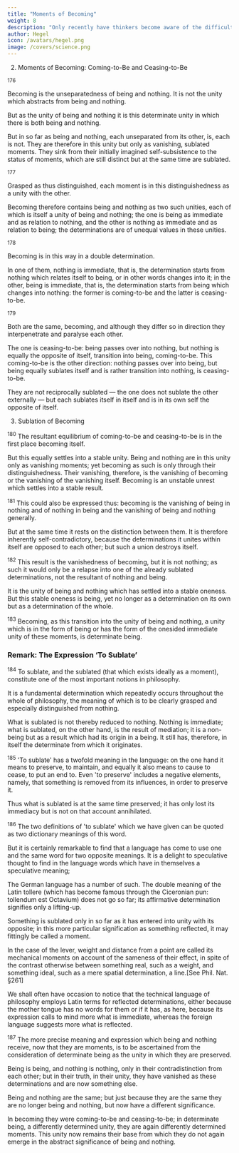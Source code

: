 ```yaml
---
title: "Moments of Becoming"
weight: 8
description: "Only recently have thinkers become aware of the difficulty of finding a beginning in philosophy"
author: Hegel
icon: /avatars/hegel.png
image: /covers/science.png
---
```




2. Moments of Becoming: Coming-to-Be and Ceasing-to-Be

<sup>176</sup>

Becoming is the unseparatedness of being and nothing. It is not the unity which abstracts from being and nothing. 

But as the unity of being and nothing it is this determinate unity in which there is both being and nothing.

But in so far as being and nothing, each unseparated from its other, is, each is not. They are therefore in this unity but only as vanishing, sublated moments. They sink from their initially imagined self-subsistence to the status of moments, which are still distinct but at the same time are sublated.


<sup>177</sup>

Grasped as thus distinguished, each moment is in this distinguishedness as a unity with the other. 

Becoming therefore contains being and nothing as two such unities, each of which is itself a unity of being and nothing; the one is being as immediate and as relation to nothing, and the other is nothing as immediate and as relation to being; the determinations are of unequal values in these unities.


<sup>178</sup>

Becoming is in this way in a double determination. 

In one of them, nothing is immediate, that is, the determination starts from nothing which relates itself to being, or in other words changes into it; in the other, being is immediate, that is, the determination starts from being which changes into nothing: the former is coming-to-be and the latter is ceasing-to-be.

<sup>179</sup>

Both are the same, becoming, and although they differ so in direction they interpenetrate and paralyse each other.

The one is ceasing-to-be: being passes over into nothing, but nothing is equally the opposite of itself, transition into being, coming-to-be. This coming-to-be is the other direction: nothing passes over into being, but being equally sublates itself and is rather transition into nothing, is ceasing-to-be. 

They are not reciprocally sublated — the one does not sublate the other externally — but each sublates itself in itself and is in its own self the opposite of itself.


3. Sublation of Becoming

<sup>180</sup> The resultant equilibrium of coming-to-be and ceasing-to-be is in the first place becoming itself. 

But this equally settles into a stable unity. Being and nothing are in this unity only as vanishing moments; yet becoming as such is only through their distinguishedness. Their vanishing, therefore, is the vanishing of becoming or the vanishing of the vanishing itself. Becoming is an unstable unrest which settles into a stable result.

<sup>181</sup> This could also be expressed thus: becoming is the vanishing of being in nothing and of nothing in being and the vanishing of being and nothing generally.

But at the same time it rests on the distinction between them. It is therefore inherently self-contradictory, because the determinations it unites within itself are opposed to each other; but such a union destroys itself.


<sup>182</sup> This result is the vanishedness of becoming, but it is not nothing; as such it would only be a relapse into one of the already sublated determinations, not the resultant of nothing and being. 

It is the unity of being and nothing which has settled into a stable oneness. But this stable oneness is being, yet no longer as a determination on its own but as a determination of the whole.


<sup>183</sup> Becoming, as this transition into the unity of being and nothing, a unity which is in the form of being or has the form of the onesided immediate unity of these moments, is determinate being.



### Remark: The Expression ‘To Sublate’

<sup>184</sup> To sublate, and the sublated (that which exists ideally as a moment), constitute one of the most important notions in philosophy. 

It is a fundamental determination which repeatedly occurs throughout the whole of philosophy, the meaning of which is to be clearly grasped and especially distinguished from nothing. 

What is sublated is not thereby reduced to nothing. Nothing is immediate; what is sublated, on the other hand, is the result of mediation; it is a non-being but as a result which had its origin in a being. It still has, therefore, in itself the determinate from which it originates.


<sup>185</sup> 'To sublate' has a twofold meaning in the language: on the one hand it means to preserve, to maintain, and equally it also means to cause to cease, to put an end to. Even 'to preserve' includes a negative elements, namely, that something is removed from its influences, in order to preserve it.

Thus what is sublated is at the same time preserved; it has only lost its immediacy but is not on that account annihilated.


<sup>186</sup> The two definitions of 'to sublate' which we have given can be quoted as two dictionary meanings of this word.

But it is certainly remarkable to find that a language has come to use one and the same word for two opposite meanings. It is a delight to speculative thought to find in the language words which have in themselves a speculative meaning; 

The German language has a number of such. The double meaning of the Latin tollere (which has become famous through the Ciceronian pun: tollendum est Octavium) does not go so far; its affirmative determination signifies only a lifting-up. 

Something is sublated only in so far as it has entered into unity with its opposite; in this more particular signification as something reflected, it may fittingly be called a moment. 

In the case of the lever, weight and distance from a point are called its mechanical moments on account of the sameness of their effect, in spite of the contrast otherwise between something real, such as a weight, and something ideal, such as a mere spatial determination, a line.[See Phil. Nat. §261] 

We shall often have occasion to notice that the technical language of philosophy employs Latin terms for reflected determinations, either because the mother tongue has no words for them or if it has, as here, because its expression calls to mind more what is immediate, whereas the foreign language suggests more what is reflected.


<sup>187</sup> The more precise meaning and expression which being and nothing receive, now that they are moments, is to be ascertained from the consideration of determinate being as the unity in which they are preserved. 

Being is being, and nothing is nothing, only in their contradistinction from each other; but in their truth, in their unity, they have vanished as these determinations and are now something else. 

Being and nothing are the same; but just because they are the same they are no longer being and nothing, but now have a different significance. 

In becoming they were coming-to-be and ceasing-to-be; in determinate being, a differently determined unity, they are again differently determined moments. This unity now remains their base from which they do not again emerge in the abstract significance of being and nothing.
